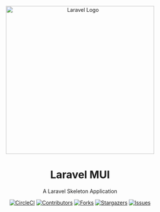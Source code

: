 <p align="center"><a href="https://laravel.com" target="_blank"><img src="https://raw.githubusercontent.com/laravel/art/master/logo-lockup/5%20SVG/2%20CMYK/1%20Full%20Color/laravel-logolockup-cmyk-red.svg" width="400" alt="Laravel Logo"></a></p>

<h1 align="center">Laravel MUI</h1>
<p align="center">A Laravel Skeleton Application</p>

<div align="center">

[![CircleCI][circle-ci-shield]][circle-ci-url]
[![Contributors][contributors-shield]][contributors-url]
[![Forks][forks-shield]][forks-url]
[![Stargazers][stars-shield]][stars-url]
[![Issues][issues-shield]][issues-url]

</div>

<!-- MARKDOWN LINKS & IMAGES -->
<!-- https://www.markdownguide.org/basic-syntax/#reference-style-links -->
[circle-ci-shield]: https://img.shields.io/circleci/build/github/jayjdemitri/laravel-mui.svg?style=for-the-badge
[circle-ci-url]: https://dl.circleci.com/status-badge/redirect/gh/jayjdemitri/laravel-mui/tree/main
[contributors-shield]: https://img.shields.io/github/contributors/jayjdemitri/laravel-mui.svg?style=for-the-badge
[contributors-url]: https://github.com/jayjdemitri/laravel-mui/graphs/contributors
[forks-shield]: https://img.shields.io/github/forks/jayjdemitri/laravel-mui.svg?style=for-the-badge
[forks-url]: https://github.com/jayjdemitri/laravel-mui/network/members
[stars-shield]: https://img.shields.io/github/stars/jayjdemitri/laravel-mui.svg?style=for-the-badge
[stars-url]: https://github.com/jayjdemitri/laravel-mui/stargazers
[issues-shield]: https://img.shields.io/github/issues/jayjdemitri/laravel-mui.svg?style=for-the-badge
[issues-url]: https://github.com/jayjdemitri/laravel-mui/issues

